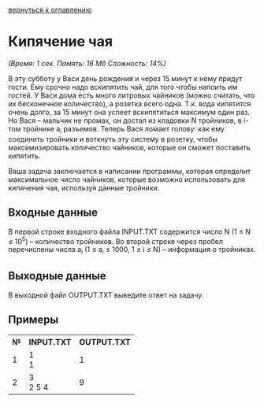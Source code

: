 <a href="/README.md">вернуться к оглавлению</a><br>

<h1>Кипячение чая</h1>
<i>(Время: 1&nbsp;сек. Память: 16 Мб&nbsp;Сложность: 14%)</i>

<p class=text>
В эту субботу у Васи день рождения и через 15 минут к нему придут гости. Ему срочно надо вскипятить чай, для того чтобы напоить им гостей. У Васи дома есть много литровых чайников (можно считать, что их бесконечное количество), а розетка всего одна. Т.к. вода кипятится очень долго, за 15 минут она успеет вскипятиться максимум один раз. Но Вася – мальчик не промах, он достал из кладовки N тройников, в i-том тройнике a<sub>i</sub> разъемов. Теперь Вася ломает голову: как ему соединить тройники и воткнуть эту систему в розетку, чтобы максимизировать количество чайников, которые он сможет поставить кипятить.
</p>
<p class=text>
Ваша задача заключается в написании программы, которая определит максимальное число чайников, которые возможно использовать для кипячения чая, используя данные тройники.
</p>

<h2>Входные данные</h2>

<p class=text>
В первой строке входного файла INPUT.TXT содержится число N (1 &#8804; N &#8804; 10<sup>5</sup>) – количество тройников. Во второй строке через пробел перечислены числа a<sub>i</sub> (1 &#8804; a<sub>i</sub> &#8804; 1000, 1 &#8804; i &#8804; N) – информация о тройниках.
</p>

<h2>Выходные данные</h2>

<p class=text>
В выходной файл OUTPUT.TXT выведите ответ на задачу.
</p>

<h2>Примеры</h2>

<table>
<tr><th>№</th><th>INPUT.TXT</th><th>OUTPUT.TXT</th></tr>
<tr><td>1</td><td>1<br>1</td><td>1</td></tr>
<tr><td>2</td><td>3<br>2 5 4</td><td>9</td></tr>
</table>